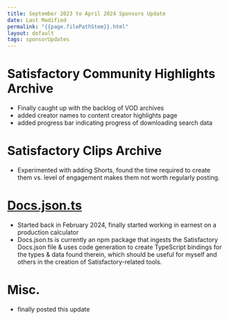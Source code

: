 ```yaml
---
title: September 2023 to April 2024 Sponsors Update
date: Last Modified
permalink: "{{page.filePathStem}}.html"
layout: default
tags: sponsorUpdates
---
```

# Satisfactory Community Highlights Archive
* Finally caught up with the backlog of VOD archives
* added creator names to content creator highlights page
* added progress bar indicating progress of downloading search data

# Satisfactory Clips Archive
* Experimented with adding Shorts, found the time required to create them vs. level of engagement makes them not worth regularly posting.

# [Docs.json.ts](https://github.com/Satisfactory-Clips-Archive/Docs.json.ts)
* Started back in February 2024, finally started working in earnest on a production calculator
* Docs.json.ts is currently an npm package that ingests the Satisfactory Docs.json file & uses code generation to create TypeScript bindings for the types & data found therein, which should be useful for myself and others in the creation of Satisfactory-related tools.

# Misc.
* finally posted this update
